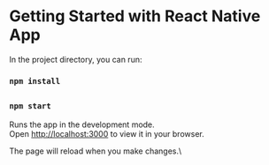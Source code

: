 # Getting Started with React Native App

In the project directory, you can run:

### `npm install`

##

### `npm start`

Runs the app in the development mode.\
Open [http://localhost:3000](http://localhost:3000) to view it in your browser.

The page will reload when you make changes.\


